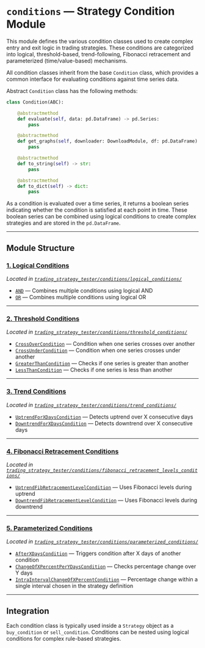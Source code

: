 
# `conditions` — Strategy Condition Module

This module defines the various condition classes used to create complex entry and exit logic in trading strategies. These conditions are categorized into logical, threshold-based, trend-following, Fibonacci retracement and parameterized (time/value-based) mechanisms.

All condition classes inherit from the base `Condition` class, which provides a common interface for evaluating conditions against time series data.

Abstract `Condition` class has the following methods:

```python
class Condition(ABC):

    @abstractmethod
    def evaluate(self, data: pd.DataFrame) -> pd.Series:
        pass

    @abstractmethod
    def get_graphs(self, downloader: DownloadModule, df: pd.DataFrame) -> [TradingPlot]:
        pass

    @abstractmethod
    def to_string(self) -> str:
        pass

    @abstractmethod
    def to_dict(self) -> dict:
        pass
```

As a condition is evaluated over a time series, it returns a boolean series indicating whether the condition is satisfied at each point in time. These boolean series can be combined using logical conditions to create complex strategies and are stored in the `pd.DataFrame`.

---

## Module Structure

### [1. Logical Conditions](logical_conditions.md)
*Located in [`trading_strategy_tester/conditions/logical_conditions/`](../../../../trading_strategy_tester/conditions/logical_conditions)*

- [`AND`](logical_conditions.md#and) — Combines multiple conditions using logical AND
- [`OR`](logical_conditions.md#or) — Combines multiple conditions using logical OR

---

### [2. Threshold Conditions](threshold_conditions.md)
*Located in [`trading_strategy_tester/conditions/threshold_conditions/`](../../../../trading_strategy_tester/conditions/threshold_conditions)*

- [`CrossOverCondition`](threshold_conditions.md#crossovercondition) — Condition when one series crosses over another
- [`CrossUnderCondition`](threshold_conditions.md#crossundercondition) — Condition when one series crosses under another
- [`GreaterThanCondition`](threshold_conditions.md#greaterthancondition) — Checks if one series is greater than another
- [`LessThanCondition`](threshold_conditions.md#lessthancondition) — Checks if one series is less than another

---

### [3. Trend Conditions](trend_conditions.md)
*Located in [`trading_strategy_tester/conditions/trend_conditions/`](../../../../trading_strategy_tester/conditions/trend_conditions)*

- [`UptrendForXDaysCondition`](trend_conditions.md#uptrendforxdayscondition) — Detects uptrend over X consecutive days
- [`DowntrendForXDaysCondition`](trend_conditions.md#downtrendforxdayscondition) — Detects downtrend over X consecutive days

---

### [4. Fibonacci Retracement Conditions](fibonacci_retracement_levels_conditions.md)
*Located in [`trading_strategy_tester/conditions/fibonacci_retracement_levels_conditions/`](../../../../trading_strategy_tester/conditions/fibonacci_retracement_levels_conditions)*

- [`UptrendFibRetracementLevelCondition`](fibonacci_retracement_levels_conditions.md#uptrendfibretracementlevelcondition) — Uses Fibonacci levels during uptrend
- [`DowntrendFibRetracementLevelCondition`](fibonacci_retracement_levels_conditions.md#downtrendfibretracementlevelcondition) — Uses Fibonacci levels during downtrend

---

### [5. Parameterized Conditions](parameterized_conditions.md)
*Located in [`trading_strategy_tester/conditions/parameterized_conditions/`](../../../../trading_strategy_tester/conditions/parameterized_conditions)*

- [`AfterXDaysCondition`](parameterized_conditions.md#afterxdayscondition) — Triggers condition after X days of another condition
- [`ChangeOfXPercentPerYDaysCondition`](parameterized_conditions.md#changeofxpercentperydayscondition) — Checks percentage change over Y days
- [`IntraIntervalChangeOfXPercentCondition`](parameterized_conditions.md#intraintervalchangeofxpercentcondition) — Percentage change within a single interval chosen in the strategy definition

---

## Integration

Each condition class is typically used inside a `Strategy` object as a `buy_condition` or `sell_condition`. Conditions can be nested using logical conditions for complex rule-based strategies.
